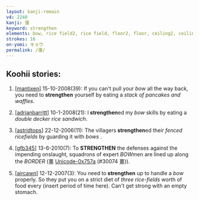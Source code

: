 ```yaml
---
layout: kanji-remain
v4: 2240
kanji: 彊
keyword: strengthen
elements: bow, rice field2, rice field, floor2, floor, ceiling2, ceiling, ground3
strokes: 16
on-yomi: キョウ
permalink: /彊/
---
```


## Koohii stories: 

1) [<a href="http://kanji.koohii.com/profile/mantixen">mantixen</a>] 15-10-2008(39): If you can&#039;t pull your <em>bow</em> all the way back, you need to<strong> strengthen</strong> yourself by eating a <em>stack of pancakes and waffles</em>.

2) [<a href="http://kanji.koohii.com/profile/adrianbarritt">adrianbarritt</a>] 10-1-2008(21): I<strong> strengthen</strong>ed my <em>bow</em> skills by eating a <em>double decker rice sandwich</em>.

3) [<a href="http://kanji.koohii.com/profile/astridtops">astridtops</a>] 22-12-2006(11): The villagers<strong> strengthen</strong>ed their <em>fenced ricefields</em> by guarding it with <em>bows </em>.

4) [<a href="http://kanji.koohii.com/profile/gfb345">gfb345</a>] 13-6-2010(7): To <strong>STRENGTHEN</strong> the defenses against the impending onslaught, squadrons of expert <em>BOW</em>men are lined up along the <em>BORDER</em> (畺 <a href="http://kanji.koohii.com/study/kanji/30074">Unicode-0x757a</a> (#30074 畺)).

5) [<a href="http://kanji.koohii.com/profile/aircawn">aircawn</a>] 12-12-2007(3): You need to<strong> strengthen</strong> up to handle a <em>bow</em> properly. So they put you on a strict diet of <em>three rice-fields</em> worth of food every (insert period of time here). Can&#039;t get strong with an empty stomach.

